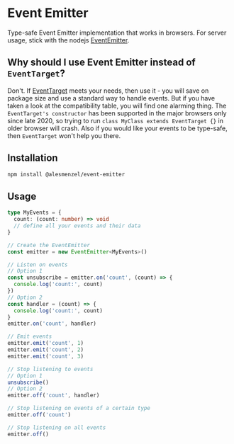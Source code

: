 # Event Emitter

Type-safe Event Emitter implementation that works in browsers. For server usage, stick with the nodejs [EventEmitter](https://nodejs.org/dist/latest-v16.x/docs/api/events.html#class-eventemitter).

## Why should I use Event Emitter instead of `EventTarget`?

Don't. If [EventTarget](https://developer.mozilla.org/en-US/docs/Web/API/EventTarget/EventTarget) meets your needs, then use it - you will save on package size and use a standard way to handle events. But if you have taken a look
at the compatibility table, you will find one alarming thing. The `EventTarget's constructor` has been supported
in the major browsers only since late 2020, so trying to run `class MyClass extends EventTarget {}` in older browser
will crash. Also if you would like your events to be type-safe, then `EventTarget` won't help you there.

## Installation

```bash
npm install @alesmenzel/event-emitter
```

## Usage

```ts
type MyEvents = {
  count: (count: number) => void
  // define all your events and their data
}

// Create the EventEmitter
const emitter = new EventEmitter<MyEvents>()

// Listen on events
// Option 1
const unsubscribe = emitter.on('count', (count) => {
  console.log('count:', count)
})
// Option 2
const handler = (count) => {
  console.log('count:', count)
}
emitter.on('count', handler)

// Emit events
emitter.emit('count', 1)
emitter.emit('count', 2)
emitter.emit('count', 3)

// Stop listening to events
// Option 1
unsubscribe()
// Option 2
emitter.off('count', handler)

// Stop listening on events of a certain type
emitter.off('count')

// Stop listening on all events
emitter.off()
```
